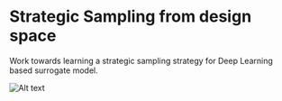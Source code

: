 # Strategic Sampling from design space 
Work towards learning  a strategic sampling strategy for Deep Learning based surrogate model.

![Alt text](relative/path/to/img.jpg?raw=true "Title")
